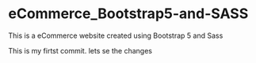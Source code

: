 # eCommerce_Bootstrap5-and-SASS
This is a eCommerce website created using Bootstrap 5 and Sass

This is my firtst commit. lets se the changes
